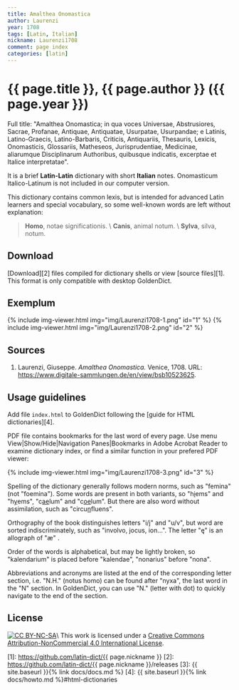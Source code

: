 ```yaml
---
title: Amalthea Onomastica
author: Laurenzi
year: 1708
tags: [Latin, Italian]
nickname: Laurenzi1708
comment: page index
categories: [latin]
---
```

# {{ page.title }}, {{ page.author }} ({{ page.year }})

Full title: "Amalthea Onomastica; in qua voces Universae, Abstrusiores, Sacrae, Profanae, Antiquae, Antiquatae, Usurpatae, Usurpandae; e Latinis, Latino-Graecis, Latino-Barbaris, Criticis, Antiquariis, Thesauris, Lexicis, Onomasticis, Glossariis, Matheseos, Jurisprudentiae, Medicinae, aliarumque Disciplinarum Authoribus, quibusque indicatis, excerptae et Italice interpretatae".

It is a brief **Latin-Latin** dictionary with short **Italian** notes. Onomasticum Italico-Latinum is not included in our computer version.

This dictionary contains common lexis, but is intended for advanced Latin learners and special vocabulary, so some well-known words are left without explanation:

> **Homo**, notae significationis. \\
> **Canis**, animal notum. \\
> **Sylva**, silva, notum.



## Download

[Download][2] files compiled for dictionary shells or view [source files][1]. This format is only compatible with desktop GoldenDict.


## Exemplum

{% include img-viewer.html img="img/Laurenzi1708-1.png" id="1" %}
{% include img-viewer.html img="img/Laurenzi1708-2.png" id="2" %}


## Sources

1. Laurenzi, Giuseppe. _Amalthea Onomastica._ Venice, 1708. URL: <https://www.digitale-sammlungen.de/en/view/bsb10523625>.


## Usage guidelines

Add file `index.html` to GoldenDict following the [guide for HTML dictionaries][4].

PDF file contains bookmarks for the last word of every page. Use menu View\|Show/Hide\|Navigation Panes\|Bookmarks in Adobe Acrobat Reader to examine dictionary index, or find a similar function in your prefered PDF viewer:

{% include img-viewer.html img="img/Laurenzi1708-3.png" id="3" %}

Spelling of the dictionary generally follows modern norms, such as "femina" (not "foemina"). Some words are present in both variants, so "h<u>i</u>ems" and "h<u>y</u>ems", "c<u>ae</u>lum" and "c<u>oe</u>lum". But there are also word without assimilation, such as "circu<u>n</u>fluens".

Orthography of the book distinguishes letters "i/j" and "u/v", but word are sorted indiscriminately, such as "involvo, jocus, ion…". The letter "ę" is an allograph of "æ" .

Order of the words is alphabetical, but may be lightly broken, so "kalendarium" is placed before "kalendae", "nonarius" before "nona".

Abbreviations and acronyms are listed at the end of the corresponding letter section, i.e. "N.H." (notus homo) can be found after "nyxa", the last word in the "N" section. In GoldenDict, you can use "N." (letter with dot) to quickly navigate to the end of the section.


## License

[![CC BY-NC-SA](https://licensebuttons.net/l/by-nc/4.0/88x31.png)](http://creativecommons.org/licenses/by-nc/4.0/)\\
This work is licensed under a [Creative Commons Attribution-NonCommercial 4.0 International License](http://creativecommons.org/licenses/by-nc/4.0/).


[1]: https://github.com/latin-dict/{{ page.nickname }}
[2]: https://github.com/latin-dict/{{ page.nickname }}/releases
[3]: {{ site.baseurl }}{% link docs/docs.md %}
[4]: {{ site.baseurl }}{% link docs/howto.md %}#html-dictionaries
